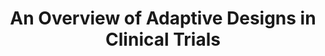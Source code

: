 ---
title: An Overview of Adaptive Designs in Clinical Trials
category: 
tag:
- news
- CTSI 
excerpt: We invite you to the CTSI Biostatistics, Epidemiology and Research Design (BERD) core seminars. Each month, the CTSI will introduce its faculty, clinicians, staff, and affiliates of the CTSI and engage in discussions geared specifically towards you, the BU research community. Join us and learn how the CTSI can help you.
link: http://www.bu.edu/ctsi/training-education/seminars-and-workshops/biostatistics-epidemiology-research-design-berd-core-seminars/
--- 